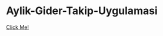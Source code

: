 # Aylik-Gider-Takip-Uygulamasi
[Click Me!](https://kaplanh.github.io/Aylik-Gider-Takip-Uygulamasi/)
